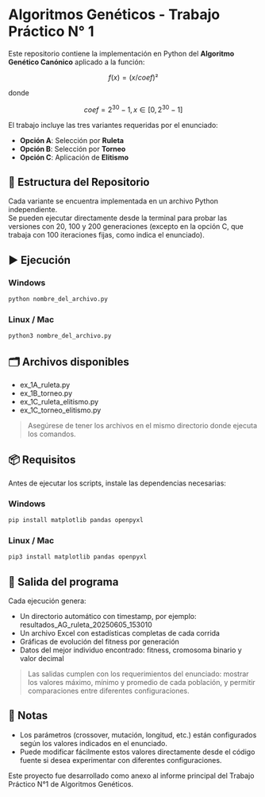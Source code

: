 # Algoritmos Genéticos - Trabajo Práctico N° 1

Este repositorio contiene la implementación en Python del **Algoritmo Genético Canónico** aplicado a la función:

$$ f(x) = (x / coef)² $$ 

donde 

$$ coef = 2^{30} - 1, x ∈ [0, 2^{30} - 1] $$

El trabajo incluye las tres variantes requeridas por el enunciado:  
- **Opción A**: Selección por **Ruleta**  
- **Opción B**: Selección por **Torneo**  
- **Opción C**: Aplicación de **Elitismo**

## 📂 Estructura del Repositorio

Cada variante se encuentra implementada en un archivo Python independiente.  
Se pueden ejecutar directamente desde la terminal para probar las versiones con 20, 100 y 200 generaciones (excepto en la opción C, que trabaja con 100 iteraciones fijas, como indica el enunciado).

## ▶️ Ejecución

### Windows
```bash
python nombre_del_archivo.py
```
### Linux / Mac
```bash
python3 nombre_del_archivo.py
```
## 🗂️ Archivos disponibles
- ex_1A_ruleta.py
- ex_1B_torneo.py
- ex_1C_ruleta_elitismo.py
- ex_1C_torneo_elitismo.py
> Asegúrese de tener los archivos en el mismo directorio donde ejecuta los comandos.

## 📦 Requisitos
Antes de ejecutar los scripts, instale las dependencias necesarias:
### Windows
```bash
pip install matplotlib pandas openpyxl
```
### Linux / Mac
```bash
pip3 install matplotlib pandas openpyxl
```
## 🧾 Salida del programa
Cada ejecución genera:
- Un directorio automático con timestamp, por ejemplo: resultados_AG_ruleta_20250605_153010
- Un archivo Excel con estadísticas completas de cada corrida
- Gráficas de evolución del fitness por generación
- Datos del mejor individuo encontrado: fitness, cromosoma binario y valor decimal
> Las salidas cumplen con los requerimientos del enunciado: mostrar los valores máximo, mínimo y promedio de cada población, y permitir comparaciones entre diferentes configuraciones.
>
## 📌 Notas
- Los parámetros (crossover, mutación, longitud, etc.) están configurados según los valores indicados en el enunciado.
- Puede modificar fácilmente estos valores directamente desde el código fuente si desea experimentar con diferentes configuraciones.

Este proyecto fue desarrollado como anexo al informe principal del Trabajo Práctico N°1 de Algoritmos Genéticos.
